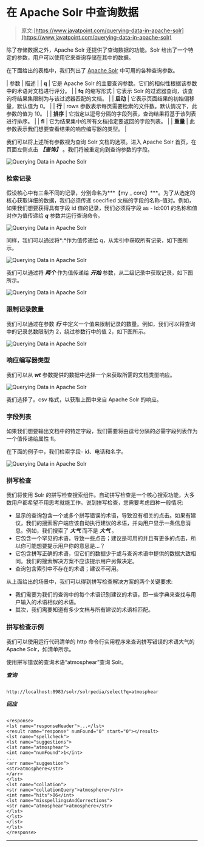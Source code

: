 # 在 Apache Solr 中查询数据

> 原文:[https://www.javatpoint.com/querying-data-in-apache-solr](https://www.javatpoint.com/querying-data-in-apache-solr)

除了存储数据之外，Apache Solr 还提供了查询数据的功能。Solr 给出了一个特定的参数，用户可以使用它来查询存储在其中的数据。

在下面给出的表格中，我们列出了 [Apache Solr](https://www.javatpoint.com/apache-solr) 中可用的各种查询参数。

| 参数 | 描述 |
| **q** | 它是 Apache Solr 的主要查询参数。它们的相似性根据该参数中的术语对文档进行评分。 |
| **fq** 的缩写形式 | 它表示 Solr 的过滤器查询，该查询将结果集限制为与该过滤器匹配的文档。 |
| **启动** | 它表示页面结果的初始偏移量，默认值为 0。 |
| **行** | rows 参数表示每页需要检索的文件数。默认情况下，此参数的值为 10。 |
| **排序** | 它指定以逗号分隔的字段列表，查询结果将基于该列表进行排序。 |
| **fl** | 它为结果集中的所有文档指定要返回的字段列表。 |
| **重量** | 此参数表示我们想要查看结果的响应编写器的类型。 |

我们可以将上述所有参数视为查询 Solr 文档的选项。进入 Apache Solr 首页，在页面左侧点击 ***【查询】*** 。我们将被重定向到查询参数的字段。

![Querying Data in Apache Solr](../Images/ec55670c125e1fbfeca5994738d30ab7.png)

### 检索记录

假设核心中有三条不同的记录，分别命名为***【my _ core】***。为了从选定的核心获取详细的数据，我们必须传递 soecified 文档的字段的名称-值对。例如，如果我们想要获得具有字段 id 值的记录，我们必须将字段 as - Id:001 的名称和值对作为值传递给 ***q*** 参数并运行查询命令。

![Querying Data in Apache Solr](../Images/f1867ceee520e1fc963c3b409558f919.png)

同样，我们可以通过将*:*作为值传递给 q，从索引中获取所有记录，如下图所示。

![Querying Data in Apache Solr](../Images/2c9787ba329574bbaaa4ae50a6837bd8.png)

我们可以通过将 ***两个*** 作为值传递给 ***开始*** 参数，从二级记录中获取记录，如下图所示。

![Querying Data in Apache Solr](../Images/7c2e340ab96850da3497c140249947f4.png)

### 限制记录数量

我们可以通过在参数 ***行*** 中定义一个值来限制记录的数量。例如，我们可以将查询中的记录总数限制为 2，绕过参数行中的值 2，如下图所示。

![Querying Data in Apache Solr](../Images/f58b90aaafb0976860711efa43f57914.png)

### 响应编写器类型

我们可以从 ***wt*** 参数提供的数据中选择一个来获取所需的文档类型响应。

![Querying Data in Apache Solr](../Images/595c194eecf0824d8f0a3d077b188d0c.png)

我们选择了。csv 格式，以获取上图中来自 Apache Solr 的响应。

### 字段列表

如果我们想要输出文档中的特定字段，我们需要将由逗号分隔的必需字段列表作为一个值传递给属性 fl。

在下面的例子中，我们检索字段- id、电话和名字。

![Querying Data in Apache Solr](../Images/5c2739c9c089aad7580344d99a6d66e0.png)

### 拼写检查

我们将使用 Solr 的拼写检查搜索组件。自动拼写检查是一个核心搜索功能，大多数用户都希望不用思考就能工作。说到拼写检查，您需要考虑四种一般情况:

*   显示的查询包含一个或多个拼写错误的术语，导致没有相关的点击。如果有建议，我们的搜索客户端应该自动执行建议的术语，并向用户显示一条信息消息。例如，我们搜索了 ***大气*** 而不是 ***大气*** 。
*   它包含一个罕见的术语，导致一些点击；建议是可用的并且有更多的点击，所以你可能想要提示用户你的意思是…？
*   它包含拼写正确的术语，但它们的数据少于或与查询术语中提供的数据大致相同。我们的搜索解决方案不应该提示用户另做决定。
*   查询包含索引中不存在的术语；建议不可用。

从上面给出的场景中，我们可以得到拼写检查解决方案的两个关键要求:

*   我们需要为我们的查询中的每个术语识别建议的术语，即一些字典来查找与用户输入的术语相似的术语。
*   其次，我们需要知道有多少文档与所有建议的术语相匹配。

### 拼写检查示例

我们可以使用运行代码清单的 http 命令行实用程序来查询拼写错误的术语大气的 Apache Solr，如清单所示。

使用拼写错误的查询术语“atmosphear”查询 Solr。

***查询***

```

http://localhost:8983/solr/solrpedia/select?q=atmosphear

```

***回应***

```

<response>
<lst name="responseHeader">...</lst>
<result name="response" numFound="0" start="0"></result>
<lst name="spellcheck">
<lst name="suggestions">
<lst name="atmosphear">
<int name="numFound">1</int>
...
<arr name="suggestion">
<str>atmosphere</str>
</arr>
</lst>
<lst name="collation">
<str name="collationQuery">atmosphere</str>
<int name="hits">86</int>
<lst name="misspellingsAndCorrections">
<str name="atmosphear">atmosphere</str>
</lst>
</lst>
</lst>
</lst>
</response>

```

* * *